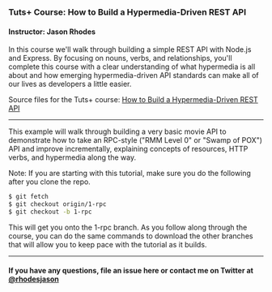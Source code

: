 ### Tuts+ Course: How to Build a Hypermedia-Driven REST API
#### Instructor: Jason Rhodes

In this course we'll walk through building a simple REST API with Node.js and Express. By focusing on nouns, verbs, and relationships, you'll complete this course with a clear understanding of what hypermedia is all about and how emerging hypermedia-driven API standards can make all of our lives as developers a little easier.

Source files for the Tuts+ course: [How to Build a Hypermedia-Driven REST API](https://courses.tutsplus.com/courses/how-to-build-a-hypermedia-driven-rest-api)

---

This example will walk through building a very basic movie API to demonstrate how to take an RPC-style ("RMM Level 0" or "Swamp of POX") API and improve incrementally, explaining concepts of resources, HTTP verbs, and hypermedia along the way.

Note: If you are starting with this tutorial, make sure you do the following after you clone the repo.

```bash
$ git fetch
$ git checkout origin/1-rpc
$ git checkout -b 1-rpc
```

This will get you onto the 1-rpc branch. As you follow along through the course, you can do the same commands to download the other branches that will allow you to keep pace with the tutorial as it builds.


---

#### If you have any questions, file an issue here or contact me on Twitter at [@rhodesjason](https://twitter.com/rhodesjason)
